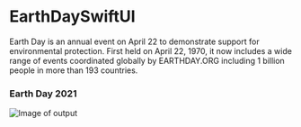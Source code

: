 # EarthDaySwiftUI
Earth Day is an annual event on April 22 to demonstrate support for environmental protection. First held on April 22, 1970, it now includes a wide range of events coordinated globally by EARTHDAY.ORG including 1 billion people in more than 193 countries.


### Earth Day 2021

![Image of output](https://github.com/TheAppWizard/EarthDaySwiftUI/blob/main/output.png)
